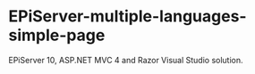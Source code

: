 # EPiServer-multiple-languages-simple-page
EPiServer 10, ASP.NET MVC 4 and Razor Visual Studio solution.
